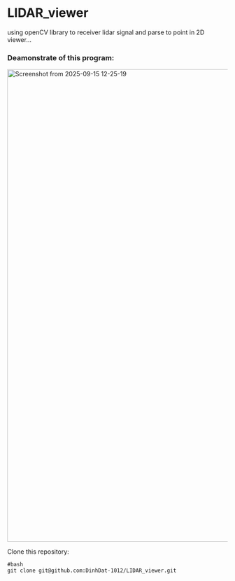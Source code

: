 # LIDAR_viewer
using openCV library to receiver lidar signal and parse to point in 2D viewer...

### Deamonstrate of this program:

<img width="1920" height="1080" alt="Screenshot from 2025-09-15 12-25-19" src="https://github.com/user-attachments/assets/60761d66-7d99-4d4d-9956-f833625a6701" />


Clone this repository:
```
#bash
git clone git@github.com:DinhDat-1012/LIDAR_viewer.git
```
